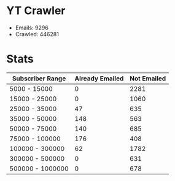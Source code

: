 # YT Crawler
- Emails: 9296
- Crawled: 446281

# Stats
| Subscriber Range  | Already Emailed | Not Emailed |
|-------|-------|-------|
| 5000 - 15000 | 0 | 2281 |
| 15000 - 25000 | 0 | 1060 |
| 25000 - 35000 | 47 | 635 |
| 35000 - 50000 | 148 | 563 |
| 50000 - 75000 | 140 | 685 |
| 75000 - 100000 | 176 | 408 |
| 100000 - 300000 | 62 | 1782 |
| 300000 - 500000 | 0 | 631 |
| 500000 - 1000000 | 0 | 678 |
